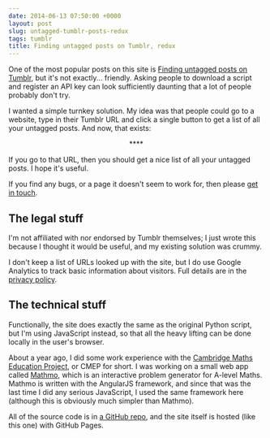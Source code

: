 ```yaml
---
date: 2014-06-13 07:50:00 +0000
layout: post
slug: untagged-tumblr-posts-redux
tags: tumblr
title: Finding untagged posts on Tumblr, redux
---
```


One of the most popular posts on this site is <a href="http://alexwlchan.net/2013/08/untagged-tumblr-posts/">Finding untagged posts on Tumblr</a>, but it's not exactly... friendly.
Asking people to download a script and register an API key can look sufficiently daunting that a lot of people probably don't try.

I wanted a simple turnkey solution.
My idea was that people could go to a website, type in their Tumblr URL and click a single button to get a list of all your untagged posts.
And now, that exists:

<center>**<http://finduntaggedtumblrposts.com/>**</center>

If you go to that URL, then you should get a nice list of all your untagged posts.
I hope it's useful.

If you find any bugs, or a page it doesn't seem to work for, then please [get in touch](http://alexwlchan.net/about/).

<!-- summary -->

## The legal stuff

I'm not affiliated with nor endorsed by Tumblr themselves; I just wrote this because I thought it would be useful, and my existing solution was crummy.

I don't keep a list of URLs looked up with the site, but I do use Google Analytics to track basic information about visitors.
Full details are in the [privacy policy](http://finduntaggedtumblrposts.com/privacy/).

## The technical stuff

Functionally, the site does exactly the same as the original Python script, but I'm using JavaScript instead, so that all the heavy lifting can be done locally in the user's browser.

About a year ago, I did some work experience with the <a href="http://www.maths.cam.ac.uk/about/community/cmep/">Cambridge Maths Education Project</a>, or CMEP for short.
I was working on a small web app called <a href="http://nrich.maths.org/mathmoApp/#/mathmo">Mathmo</a>, which is an interactive problem generator for A-level Maths.
Mathmo is written with the AngularJS framework, and since that was the last time I did any serious JavaScript, I used the same framework here (although this is obviously much simpler than Mathmo).

All of the source code is in [a GitHub repo](https://github.com/alexwlchan/untagged-tumblr-posts), and the site itself is hosted (like this one) with GitHub Pages.
